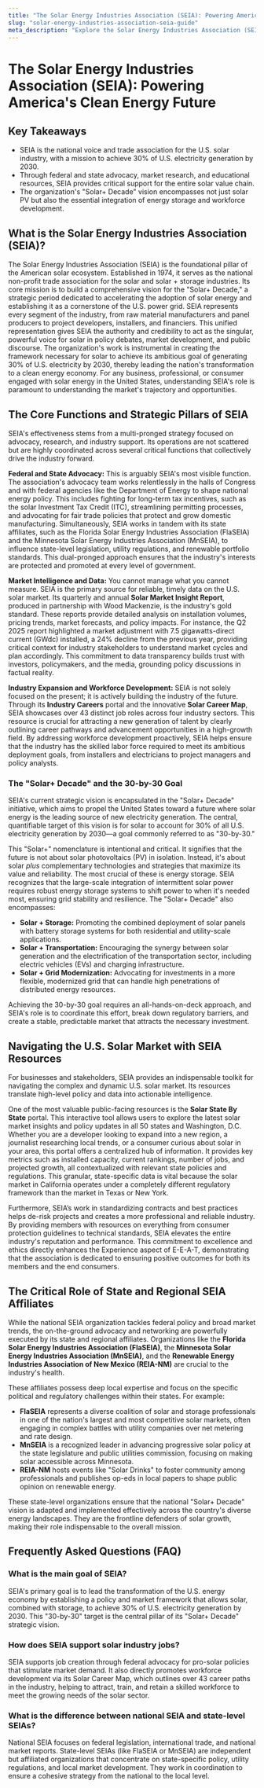 ```yaml
---
title: "The Solar Energy Industries Association (SEIA): Powering America's Clean Energy Future"
slug: "solar-energy-industries-association-seia-guide"
meta_description: "Explore the Solar Energy Industries Association (SEIA), the national trade group powering the U.S. solar boom. Learn about its 30-by-30 goal, policy advocacy, and market insights."
---
```


# The Solar Energy Industries Association (SEIA): Powering America's Clean Energy Future

## Key Takeaways
* SEIA is the national voice and trade association for the U.S. solar industry, with a mission to achieve 30% of U.S. electricity generation by 2030.
* Through federal and state advocacy, market research, and educational resources, SEIA provides critical support for the entire solar value chain.
* The organization's "Solar+ Decade" vision encompasses not just solar PV but also the essential integration of energy storage and workforce development.

## What is the Solar Energy Industries Association (SEIA)?

The Solar Energy Industries Association (SEIA) is the foundational pillar of the American solar ecosystem. Established in 1974, it serves as the national non-profit trade association for the solar and solar + storage industries. Its core mission is to build a comprehensive vision for the "Solar+ Decade," a strategic period dedicated to accelerating the adoption of solar energy and establishing it as a cornerstone of the U.S. power grid. SEIA represents every segment of the industry, from raw material manufacturers and panel producers to project developers, installers, and financiers. This unified representation gives SEIA the authority and credibility to act as the singular, powerful voice for solar in policy debates, market development, and public discourse. The organization's work is instrumental in creating the framework necessary for solar to achieve its ambitious goal of generating 30% of U.S. electricity by 2030, thereby leading the nation's transformation to a clean energy economy. For any business, professional, or consumer engaged with solar energy in the United States, understanding SEIA's role is paramount to understanding the market's trajectory and opportunities.

## The Core Functions and Strategic Pillars of SEIA

SEIA's effectiveness stems from a multi-pronged strategy focused on advocacy, research, and industry support. Its operations are not scattered but are highly coordinated across several critical functions that collectively drive the industry forward.

**Federal and State Advocacy:** This is arguably SEIA's most visible function. The association's advocacy team works relentlessly in the halls of Congress and with federal agencies like the Department of Energy to shape national energy policy. This includes fighting for long-term tax incentives, such as the solar Investment Tax Credit (ITC), streamlining permitting processes, and advocating for fair trade policies that protect and grow domestic manufacturing. Simultaneously, SEIA works in tandem with its state affiliates, such as the Florida Solar Energy Industries Association (FlaSEIA) and the Minnesota Solar Energy Industries Association (MnSEIA), to influence state-level legislation, utility regulations, and renewable portfolio standards. This dual-pronged approach ensures that the industry's interests are protected and promoted at every level of government.

**Market Intelligence and Data:** You cannot manage what you cannot measure. SEIA is the primary source for reliable, timely data on the U.S. solar market. Its quarterly and annual **Solar Market Insight Report**, produced in partnership with Wood Mackenzie, is the industry's gold standard. These reports provide detailed analysis on installation volumes, pricing trends, market forecasts, and policy impacts. For instance, the Q2 2025 report highlighted a market adjustment with 7.5 gigawatts-direct current (GWdc) installed, a 24% decline from the previous year, providing critical context for industry stakeholders to understand market cycles and plan accordingly. This commitment to data transparency builds trust with investors, policymakers, and the media, grounding policy discussions in factual reality.

**Industry Expansion and Workforce Development:** SEIA is not solely focused on the present; it is actively building the industry of the future. Through its **Industry Careers** portal and the innovative **Solar Career Map**, SEIA showcases over 43 distinct job roles across four industry sectors. This resource is crucial for attracting a new generation of talent by clearly outlining career pathways and advancement opportunities in a high-growth field. By addressing workforce development proactively, SEIA helps ensure that the industry has the skilled labor force required to meet its ambitious deployment goals, from installers and electricians to project managers and policy analysts.

### The "Solar+ Decade" and the 30-by-30 Goal

SEIA's current strategic vision is encapsulated in the "Solar+ Decade" initiative, which aims to propel the United States toward a future where solar energy is the leading source of new electricity generation. The central, quantifiable target of this vision is for solar to account for 30% of all U.S. electricity generation by 2030—a goal commonly referred to as "30-by-30."

This "Solar+" nomenclature is intentional and critical. It signifies that the future is not about solar photovoltaics (PV) in isolation. Instead, it's about solar *plus* complementary technologies and strategies that maximize its value and reliability. The most crucial of these is energy storage. SEIA recognizes that the large-scale integration of intermittent solar power requires robust energy storage systems to shift power to when it's needed most, ensuring grid stability and resilience. The "Solar+ Decade" also encompasses:
*   **Solar + Storage:** Promoting the combined deployment of solar panels with battery storage systems for both residential and utility-scale applications.
*   **Solar + Transportation:** Encouraging the synergy between solar generation and the electrification of the transportation sector, including electric vehicles (EVs) and charging infrastructure.
*   **Solar + Grid Modernization:** Advocating for investments in a more flexible, modernized grid that can handle high penetrations of distributed energy resources.

Achieving the 30-by-30 goal requires an all-hands-on-deck approach, and SEIA's role is to coordinate this effort, break down regulatory barriers, and create a stable, predictable market that attracts the necessary investment.

## Navigating the U.S. Solar Market with SEIA Resources

For businesses and stakeholders, SEIA provides an indispensable toolkit for navigating the complex and dynamic U.S. solar market. Its resources translate high-level policy and data into actionable intelligence.

One of the most valuable public-facing resources is the **Solar State By State** portal. This interactive tool allows users to explore the latest solar market insights and policy updates in all 50 states and Washington, D.C. Whether you are a developer looking to expand into a new region, a journalist researching local trends, or a consumer curious about solar in your area, this portal offers a centralized hub of information. It provides key metrics such as installed capacity, current rankings, number of jobs, and projected growth, all contextualized with relevant state policies and regulations. This granular, state-specific data is vital because the solar market in California operates under a completely different regulatory framework than the market in Texas or New York.

Furthermore, SEIA’s work in standardizing contracts and best practices helps de-risk projects and creates a more professional and reliable industry. By providing members with resources on everything from consumer protection guidelines to technical standards, SEIA elevates the entire industry's reputation and performance. This commitment to excellence and ethics directly enhances the Experience aspect of E-E-A-T, demonstrating that the association is dedicated to ensuring positive outcomes for both its members and the end consumers.

## The Critical Role of State and Regional SEIA Affiliates

While the national SEIA organization tackles federal policy and broad market trends, the on-the-ground advocacy and networking are powerfully executed by its state and regional affiliates. Organizations like the **Florida Solar Energy Industries Association (FlaSEIA)**, the **Minnesota Solar Energy Industries Association (MnSEIA)**, and the **Renewable Energy Industries Association of New Mexico (REIA-NM)** are crucial to the industry's health.

These affiliates possess deep local expertise and focus on the specific political and regulatory challenges within their states. For example:
*   **FlaSEIA** represents a diverse coalition of solar and storage professionals in one of the nation's largest and most competitive solar markets, often engaging in complex battles with utility companies over net metering and rate design.
*   **MnSEIA** is a recognized leader in advancing progressive solar policy at the state legislature and public utilities commission, focusing on making solar accessible across Minnesota.
*   **REIA-NM** hosts events like "Solar Drinks" to foster community among professionals and publishes op-eds in local papers to shape public opinion on renewable energy.

These state-level organizations ensure that the national "Solar+ Decade" vision is adapted and implemented effectively across the country's diverse energy landscapes. They are the frontline defenders of solar growth, making their role indispensable to the overall mission.

## Frequently Asked Questions (FAQ)
### What is the main goal of SEIA?
SEIA's primary goal is to lead the transformation of the U.S. energy economy by establishing a policy and market framework that allows solar, combined with storage, to achieve 30% of U.S. electricity generation by 2030. This "30-by-30" target is the central pillar of its "Solar+ Decade" strategic vision.

### How does SEIA support solar industry jobs?
SEIA supports job creation through federal advocacy for pro-solar policies that stimulate market demand. It also directly promotes workforce development via its Solar Career Map, which outlines over 43 career paths in the industry, helping to attract, train, and retain a skilled workforce to meet the growing needs of the solar sector.

### What is the difference between national SEIA and state-level SEIAs?
National SEIA focuses on federal legislation, international trade, and national market reports. State-level SEIAs (like FlaSEIA or MnSEIA) are independent but affiliated organizations that concentrate on state-specific policy, utility regulations, and local market development. They work in coordination to ensure a cohesive strategy from the national to the local level.